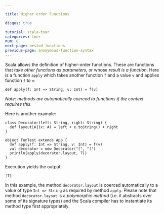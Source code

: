 ```yaml
---

title: Higher-order Functions

disqus: true

tutorial: scala-tour
categories: tour
num: 8
next-page: nested-functions
previous-page: anonymous-function-syntax
---
```


Scala allows the definition of higher-order functions. These are functions that _take other functions as parameters_, or whose _result is a function_. Here is a function `apply` which takes another function `f` and a value `v` and applies function `f` to `v`:

```tut
def apply(f: Int => String, v: Int) = f(v)
```

_Note: methods are automatically coerced to functions if the context requires this._

Here is another example:
 
```tut
class Decorator(left: String, right: String) {
  def layout[A](x: A) = left + x.toString() + right
}

object FunTest extends App {
  def apply(f: Int => String, v: Int) = f(v)
  val decorator = new Decorator("[", "]")
  println(apply(decorator.layout, 7))
}
```
 
Execution yields the output:

```
[7]
```

In this example, the method `decorator.layout` is coerced automatically to a value of type `Int => String` as required by method `apply`. Please note that method `decorator.layout` is a _polymorphic method_ (i.e. it abstracts over some of its signature types) and the Scala compiler has to instantiate its method type first appropriately.
